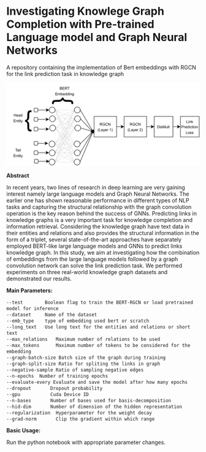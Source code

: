 # Investigating Knowlege Graph  Completion with Pre-trained Language model and Graph Neural Networks

A repository containing the implementation of Bert embeddings with RGCN for the link prediction task in knowledge graph

<img src="bert_rgcn.png" width="600">

**Abstract** 

In recent years, two lines of research in deep learning are very gaining interest namely large language models and Graph Neural Networks. The earlier one has shown reasonable performance in different types of NLP tasks and capturing the structural relationship with the graph convolution operation is the key reason behind the success of GNNs. Predicting links in knowledge graphs is a very important task for knowledge completion and information retrieval. Considering the knowledge graph have text data in their entities and relations and also provides the structural information in the form of a triplet, several state-of-the-art approaches have separately employed BERT-like large language models and GNNs to predict links knowledge graph. In this study, we aim at investigating how the combination of embeddings from the large language models followed by a graph convolution network can solve the link prediction task. We performed experiments on three real-world knowledge graph datasets and demonstrated our results.


**Main Parameters:**

```
--test        Boolean flag to train the BERT-RGCN or load pretrained model for inference
--dataset     Name of the dataset
--emb_type    type of embedding used bert or scratch
--long_text   Use long text for the entities and relations or short text
--max_relations   Maximum number of relations to be used
--max_tokens      Maximum number of tokens to be considered for the embedding
--graph-batch-size Batch size of the graph during training
--graph-split-size Ratio for spliting the links in graph 
--negative-sample Ratio of sampling negative edges
--n-epochs  Number of training epochs
--evaluate-every Evaluate and save the model after how many epochs
--dropout       Dropout probability
--gpu           Cuda Device ID
--n-bases       Number of bases used for basis-decomposition
--hid-dim       Number of dimension of the hidden representation
--regularization  Hyperparameter for the weight decay
--grad-norm       Clip the gradient within which range
```


**Basic Usage:**

Run the python notebook with appropriate parameter changes.

